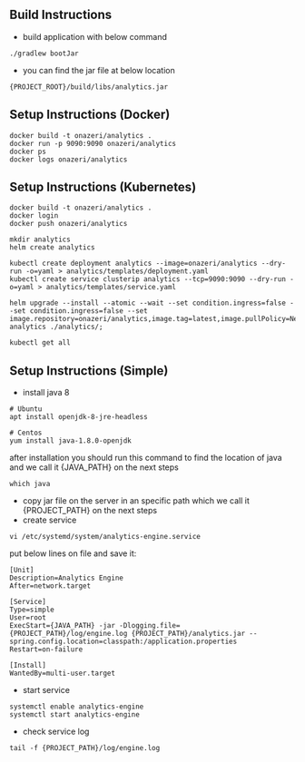 ## Build Instructions
- build application with below command
```
./gradlew bootJar
```
- you can find the jar file at below location
```
{PROJECT_ROOT}/build/libs/analytics.jar
```
## Setup Instructions (Docker)
```
docker build -t onazeri/analytics .
docker run -p 9090:9090 onazeri/analytics
docker ps
docker logs onazeri/analytics
```

## Setup Instructions (Kubernetes)
```
docker build -t onazeri/analytics .
docker login
docker push onazeri/analytics

mkdir analytics
helm create analytics

kubectl create deployment analytics --image=onazeri/analytics --dry-run -o=yaml > analytics/templates/deployment.yaml
kubectl create service clusterip analytics --tcp=9090:9090 --dry-run -o=yaml > analytics/templates/service.yaml

helm upgrade --install --atomic --wait --set condition.ingress=false --set condition.ingress=false --set image.repository=onazeri/analytics,image.tag=latest,image.pullPolicy=Never analytics ./analytics/;

kubectl get all
```

## Setup Instructions (Simple)
- install java 8
```
# Ubuntu
apt install openjdk-8-jre-headless

# Centos
yum install java-1.8.0-openjdk
```
after installation you should run this command to find the location of java and we call it {JAVA_PATH} on the next steps
```
which java
```
- copy jar file on the server in an specific path which we call it {PROJECT_PATH} on the next steps
- create service
```
vi /etc/systemd/system/analytics-engine.service
```
put below lines on file and save it:
```
[Unit]
Description=Analytics Engine
After=network.target

[Service]
Type=simple
User=root
ExecStart={JAVA_PATH} -jar -Dlogging.file={PROJECT_PATH}/log/engine.log {PROJECT_PATH}/analytics.jar --spring.config.location=classpath:/application.properties
Restart=on-failure

[Install]
WantedBy=multi-user.target
```
- start service
```
systemctl enable analytics-engine
systemctl start analytics-engine
```
- check service log
```
tail -f {PROJECT_PATH}/log/engine.log 
```